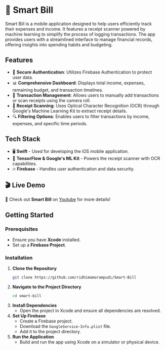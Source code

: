 # 🧾 Smart Bill

Smart Bill is a mobile application designed to help users efficiently track their expenses and income. It features a receipt scanner powered by machine learning to simplify the process of logging transactions. The app provides users with a streamlined interface to manage financial records, offering insights into spending habits and budgeting.

## Features

- 🚀 **Secure Authentication**: Utilizes Firebase Authentication to protect user data.
- 📊 **Comprehensive Dashboard**: Displays total income, expenses, remaining budget, and transaction timelines.
- 📝 **Transaction Management**: Allows users to manually add transactions or scan receipts using the camera roll.
- 🧾 **Receipt Scanning**: Uses Optical Character Recognition (OCR) through Google's Machine Learning Kit to extract receipt details.
- 🔍 **Filtering Options**: Enables users to filter transactions by income, expenses, and specific time periods.

## Tech Stack

- 🖥 **Swift** - Used for developing the iOS mobile application.
- 🤖 **TensorFlow & Google's ML Kit** - Powers the receipt scanner with OCR capabilities.
- 🔥 **Firebase** - Handles user authentication and data security.

  

## 🎬 Live Demo

📌 Check out **Smart Bill** on [Youtube](https://www.youtube.com/watch?v=3HiHqVXET5k) for more details!


## Getting Started

### Prerequisites

- Ensure you have **Xcode** installed.
- Set up a **Firebase Project**.

### Installation

1. **Clone the Repository**
   ```bash
   git clone https://github.com/ridhimamorampudi/Smart-Bill
   ```
2. **Navigate to the Project Directory**
   ```bash
   cd smart-bill
   ```
3. **Install Dependencies**
   - Open the project in Xcode and ensure all dependencies are resolved.
4. **Set Up Firebase**
   - Create a Firebase project.
   - Download the `GoogleService-Info.plist` file.
   - Add it to the project directory.
5. **Run the Application**
   - Build and run the app using Xcode on a simulator or physical device.


